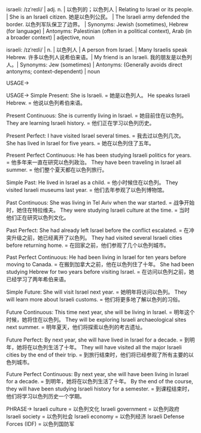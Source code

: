 israeli: /ɪzˈreɪli/ | adj. n. | 以色列的；以色列人 | Relating to Israel or its people. |  She is an Israeli citizen. 她是以色列公民。 |  The Israeli army defended the border. 以色列军队保卫了边界。 | Synonyms: Jewish (sometimes), Hebrew (for language) | Antonyms: Palestinian (often in a political context), Arab (in a broader context) | adjective, noun

israeli: /ɪzˈreɪli/ | n. | 以色列人 | A person from Israel. | Many Israelis speak Hebrew. 许多以色列人说希伯来语。| My friend is an Israeli. 我的朋友是以色列人。| Synonyms: Jew (sometimes) | Antonyms:  (Generally avoids direct antonyms; context-dependent) | noun


USAGE->

USAGE->
Simple Present:
She is Israeli. = 她是以色列人。
He speaks Israeli Hebrew. = 他说以色列希伯来语。

Present Continuous:
She is currently living in Israel. = 她目前住在以色列。
They are learning Israeli history. = 他们正在学习以色列历史。

Present Perfect:
I have visited Israel several times. = 我去过以色列几次。
She has lived in Israel for five years. = 她在以色列住了五年。

Present Perfect Continuous:
He has been studying Israeli politics for years.  = 他多年来一直在研究以色列政治。
They have been traveling in Israel all summer. = 他们整个夏天都在以色列旅行。

Simple Past:
He lived in Israel as a child. = 他小时候住在以色列。
They visited Israeli museums last year. = 他们去年参观了以色列博物馆。

Past Continuous:
She was living in Tel Aviv when the war started. = 战争开始时，她住在特拉维夫。
They were studying Israeli culture at the time. = 当时他们正在研究以色列文化。

Past Perfect:
She had already left Israel before the conflict escalated. = 在冲突升级之前，她已经离开了以色列。
They had visited several Israeli cities before returning home. = 在回家之前，他们参观了几个以色列城市。

Past Perfect Continuous:
He had been living in Israel for ten years before moving to Canada. = 在搬到加拿大之前，他在以色列住了十年。
She had been studying Hebrew for two years before visiting Israel. = 在访问以色列之前，她已经学习了两年希伯来语。

Simple Future:
She will visit Israel next year. = 她明年将访问以色列。
They will learn more about Israeli customs. = 他们将更多地了解以色列的习俗。

Future Continuous:
This time next year, she will be living in Israel. = 明年这个时候，她将住在以色列。
They will be exploring Israeli archaeological sites next summer. = 明年夏天，他们将探索以色列的考古遗址。

Future Perfect:
By next year, she will have lived in Israel for a decade. = 到明年，她将在以色列生活了十年。
They will have visited all the major Israeli cities by the end of their trip. = 到旅行结束时，他们将已经参观了所有主要的以色列城市。

Future Perfect Continuous:
By next year, she will have been living in Israel for a decade. = 到明年，她将在以色列生活了十年。
By the end of the course, they will have been studying Israeli history for a semester. = 到课程结束时，他们将学习以色列历史一个学期。


PHRASE->
Israeli culture = 以色列文化
Israeli government = 以色列政府
Israeli society = 以色列社会
Israeli economy = 以色列经济
Israeli Defense Forces (IDF) = 以色列国防军
